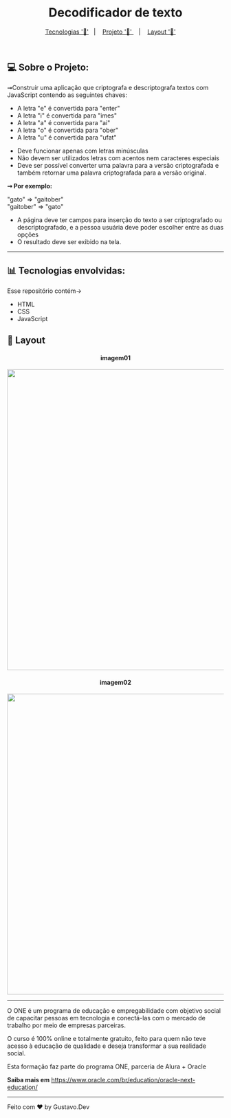 <h1 align="center"> Decodificador de texto </h1>

<p align="center">
  <a href="#-tecnologias-envolvidas">Tecnologias '📌'</a>&nbsp;&nbsp;&nbsp;|&nbsp;&nbsp;&nbsp;
  <a href="#-sobre-o-projeto">Projeto '📲' </a>&nbsp;&nbsp;&nbsp;|&nbsp;&nbsp;&nbsp;
  <a href="#-layout">Layout '📐'</a>&nbsp;&nbsp;&nbsp;&nbsp;&nbsp;&nbsp;
</p>

 
<br>

## 💻 Sobre o Projeto:
<p> ➞Construir uma aplicação que criptografa e descriptografa textos com JavaScript contendo as seguintes chaves:</p>
<ul>
  <li>A letra "e" é convertida para "enter"</li>
  <li>A letra "i" é convertida para "imes"</li>
  <li>A letra "a" é convertida para "ai"</li>
  <li>A letra "o" é convertida para "ober"</li>
  <li>A letra "u" é convertida para "ufat"</li>
</ul>
<ul>
  <li>Deve funcionar apenas com letras minúsculas</li>
  <li>Não devem ser utilizados letras com acentos nem caracteres especiais</li>
  <li>Deve ser possível converter uma palavra para a versão criptografada e também retornar uma palavra criptografada para a versão original.</li>
</ul>    
<strong> ➞  Por exemplo:</strong>
<p>"gato" => "gaitober" </br>
"gaitober" => "gato"</p>

  - A página deve ter campos para inserção do texto a ser criptografado ou descriptografado, e a pessoa usuária deve poder escolher entre as duas opções
  - O resultado deve ser exibido na tela.
<hr>

## 📊 Tecnologias envolvidas:
Esse repositório contém->

- HTML
- CSS
- JavaScript


## 📸 Layout

<h4 align="center"> imagem01</h4> 
<div align="center">
<img src="" width="700px" />
</div>

<h4 align="center">imagem02</h4> 
<div align="center">
<img src="" width="700px" />
</div>

<hr>
<p>O ONE é um programa de educação e empregabilidade com objetivo social de capacitar pessoas em tecnologia e conectá-las com o mercado de trabalho por meio de empresas parceiras.

O curso é 100% online e totalmente gratuito, feito para quem não teve acesso à educação de qualidade e deseja transformar a sua realidade social.

Esta formação faz parte do programa ONE, parceria de Alura + Oracle
</p>

<b>Saiba mais em</b> https://www.oracle.com/br/education/oracle-next-education/


<hr>

Feito com ❤️ by Gustavo.Dev 
